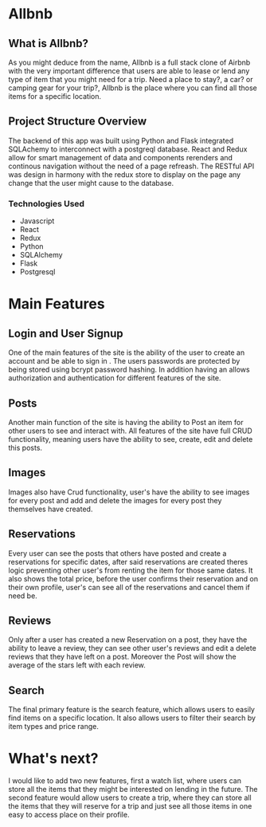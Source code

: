 
# Allbnb

## What is Allbnb?

 As you might deduce from the name, Allbnb is a full stack clone of Airbnb with the very important difference that users are able to lease or lend any type of item that you might need for a trip. Need a place to stay?, a car? or camping gear for your trip?, Allbnb is the place where you can find all those items for a specific location. 
 
 ## Project Structure Overview
 
 The backend of this app was built using Python and Flask integrated SQLAchemy to interconnect with a postgreql database. React and Redux allow for smart management of data and components rerenders and continous navigation without the need of a page refreash. The RESTful API was design in harmony with the redux store to display on the page any change that the user might cause to the database. 
 
### Technologies Used

* Javascript
* React
* Redux
* Python
* SQLAlchemy 
* Flask
* Postgresql
 
# Main Features

## Login and User Signup

 One of the main features of the site is the ability of the user to create an account and be able to sign in . The users passwords are protected by being stored using bcrypt password hashing. In addition having an allows authorization and authentication for different features of the site. 

## Posts

 Another main function of the site is having the ability to Post an item for other users to see and interact with. All features of the site have full CRUD functionality, meaning users have the ability to see, create, edit and delete this posts.
 
 ## Images
 
  Images also have Crud functionality, user's have the ability to see images for every post and add and delete the images for every post they themselves have created. 
  
 ## Reservations
 
  Every user can see the posts that others have posted and create a reservations for specific dates, after said reservations are created  theres logic preventing other user's from renting the item for those same dates. It also shows the total price, before the user confirms their reservation and on their own profile, user's can see all of the reservations and cancel them if need be. 
  
 ## Reviews
 
 Only after a user has created a new Reservation on a post, they have the ability to leave a review, they can see other user's reviews and edit a delete reviews that they have left on a post. Moreover the Post will show the average of the stars left with each review. 
 
 ## Search 
 
 The final primary feature is the search feature, which allows users to easily find items on a specific location. It also allows users to filter their search by item types and price range.
 
 
 # What's next?
 
 I would like to add two new features, first a watch list, where users can store all the items that they might be interested on lending in the future. The second feature would allow users to create a trip, where they can store all the items that they will reserve for a trip and just see all those items in one easy to access place on their profile. 
